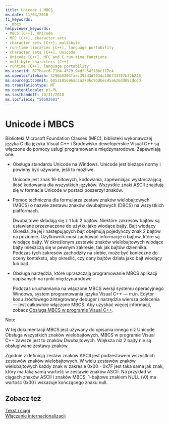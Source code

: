 ```yaml
---
title: Unicode i MBCS
ms.date: 11/04/2016
f1_keywords:
- _mbcs
helpviewer_keywords:
- MBCS [C++], Unicode
- MFC [C++], character sets
- character sets [C++], multibyte
- run-time libraries [C++], language portability
- character sets [C++], Unicode
- Unicode [C++], MFC and C run-time functions
- multibyte characters [C++]
- runtime [C++], language portability
ms.assetid: 677baec6-71b4-4579-94df-64f18bc117c4
ms.openlocfilehash: 3296b5204faec393d3d503dc106733f97b32b248
ms.sourcegitcommit: 6052185696adca270bc9bdbec45a626dd89cdcdd
ms.translationtype: MT
ms.contentlocale: pl-PL
ms.lasthandoff: 10/31/2018
ms.locfileid: "50582601"
---
```

# <a name="unicode-and-mbcs"></a>Unicode i MBCS

Biblioteki Microsoft Foundation Classes (MFC), biblioteki wykonawczej języka C dla języka Visual C++ i Środowisko deweloperskie Visual C++ są włączone do pomocy usługi programowanie międzynarodowe. Zapewniają one:

- Obsługa standardu Unicode na Windows. Unicode jest bieżące normy i powinny być używane, jeśli to możliwe.

   Unicode jest znak 16-bitowych, kodowania, zapewniając wystarczającą ilość kodowania dla wszystkich języków. Wszystkie znaki ASCII znajdują się w formacie Unicode w postaci poszerzył znaków.

- Pomoc techniczna dla formularza zestaw znaków wielobajtowych (MBCS) o nazwie zestawu znaków dwubajtowych (DBCS) na wszystkich platformach.

   Dwubajtowe składają się z 1 lub 2 bajtów. Niektóre zakresów bajtów są ustawiane przeznaczone do użytku jako wiodące bajty. Bajt wiodący Określa, że jej i następujących bajt obejmują pojedynczy znak 2 bajtów na poziomie. Użytkownik musi zachować informacje o bajtów, które są wiodące bajty. W określonym zestawie znaków wielobajtowych wiodące bajty mieszczą się w pewnym zakresie, tak jak bajtów dziennika. Podczas tych zakresów zachodziły na siebie, może być konieczne do oceny kontekstu, aby określić, czy dany bajtów działa jako bajt wiodący lub bajt.

- Obsługa narzędzia, które upraszczają programowanie MBCS aplikacji napisanych na rynki międzynarodowe.

   Podczas uruchamiania na włączone MBCS wersji systemu operacyjnego Windows, system programowania języka Visual C++ — m.in. Edytor kodu źródłowego zintegrowany debuger i narzędzia wiersza polecenia — jest całkowicie włączone MBCS. Aby uzyskać więcej informacji, zobacz [Obsługa MBCS w programie Visual C++](../text/mbcs-support-in-visual-cpp.md).

> [!NOTE]
>  W tej dokumentacji MBCS jest używany do opisania innego niż Unicode Obsługa wszystkich znaków wielobajtowych. MBCS w programie Visual C++ zawsze jest to znaków Dwubajtowych. Większa niż 2 bajty nie są obsługiwane zestawy znaków.

Zgodnie z definicją zestaw znaków ASCII jest podzestawem wszystkich zestawów znaków wielobajtowych. W wielu zestawów znaków wielobajtowych każdy znak w zakresie 0x00 - 0x7F jest taka sama jak znak, który ma taką samą wartość w zestawie znaków ASCII. Na przykład w ciągach znaków ASCII i znaków MBCS, 1-bajtowe znakiem NULL (\0) ma wartość 0x00 i wskazuje kończącego znaku null.

## <a name="see-also"></a>Zobacz też

[Tekst i ciągi](../text/text-and-strings-in-visual-cpp.md)<br/>
[Włączanie internacjonalizacji](../text/international-enabling.md)